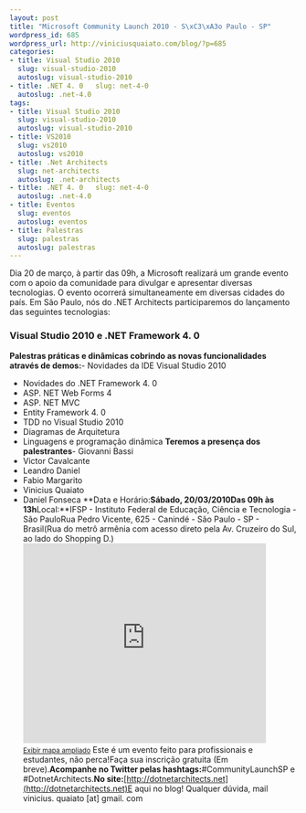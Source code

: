 ```yaml
--- 
layout: post
title: "Microsoft Community Launch 2010 - S\xC3\xA3o Paulo - SP"
wordpress_id: 685
wordpress_url: http://viniciusquaiato.com/blog/?p=685
categories: 
- title: Visual Studio 2010
  slug: visual-studio-2010
  autoslug: visual-studio-2010
- title: .NET 4. 0   slug: net-4-0
  autoslug: .net-4.0
tags: 
- title: Visual Studio 2010
  slug: visual-studio-2010
  autoslug: visual-studio-2010
- title: VS2010
  slug: vs2010
  autoslug: vs2010
- title: .Net Architects
  slug: net-architects
  autoslug: .net-architects
- title: .NET 4. 0   slug: net-4-0
  autoslug: .net-4.0
- title: Eventos
  slug: eventos
  autoslug: eventos
- title: Palestras
  slug: palestras
  autoslug: palestras
---
```

Dia 20 de março, à partir das 09h, a Microsoft realizará um grande evento com o apoio da comunidade para divulgar e apresentar diversas tecnologias. O evento ocorrerá simultaneamente em diversas cidades do país. Em São Paulo, nós do .NET Architects participaremos do lançamento das seguintes tecnologias:

### Visual Studio 2010 e .NET Framework 4. 0 
**Palestras práticas e dinâmicas cobrindo as novas funcionalidades através de demos:**- Novidades da IDE Visual Studio 2010
- Novidades do .NET Framework 4. 0 
- ASP. NET Web Forms 4
- ASP. NET MVC
- Entity Framework 4. 0 
- TDD no Visual Studio 2010
- Diagramas de Arquitetura
- Linguagens e programação dinâmica
**Teremos a presença dos palestrantes**- Giovanni Bassi
- Victor Cavalcante
- Leandro Daniel
- Fabio Margarito
- Vinicius Quaiato
- Daniel Fonseca
**Data e Horário:**Sábado, 20/03/2010Das 09h às 13h**Local:**IFSP - Instituto Federal de Educação, Ciência e Tecnologia - São PauloRua Pedro Vicente, 625 - Canindé - São Paulo - SP - Brasil(Rua do metrô armênia com acesso direto pela Av. Cruzeiro do Sul, ao lado do Shopping D.)<iframe width="425" scrolling="no" height="350" frameborder="0" marginwidth="0" src="http://maps.google.com.br/maps?f=q&amp;
    source=s_q&amp;
    hl=pt-BR&amp;
    geocode=&amp;
    q=Pedro+Vicente,+625&amp;
    sll=-23.525359,-46.62208&amp;
    sspn=0.011018,0.022724&amp;
    ie=UTF8&amp;
    hq=&amp;
    hnear=R.+Pedro+Vicente,+625+-+Pari,+S%C3%A3o+Paulo,+01109-010&amp;
    ll=-23.51158,-46.61911&amp;
    spn=0.005509,0.011362&amp;
    z=14&amp;
    output=embed" marginheight="0"></iframe><br /><small>[Exibir mapa ampliado](http://maps.google.com/maps?f=q&source=embed&hl=pt-BR&geocode=&q=Rua+Pedro+Vicente,+625+-+Canind%C3%A9+-+S%C3%A3o+Paulo+-+SP+-+Brasil+&sll=37.0625,-95.677068&sspn=35.631106,79.013672&ie=UTF8&hq=Rua+Pedro+Vicente,+625+-+Canind%C3%A9+-&hnear=S%C3%A3o+Paulo+-+SP,+Brasil&ll=-23.466126,-46.627437&spn=1.109608,0.519792)</small> Este é um evento feito para profissionais e estudantes, não perca!Faça sua inscrição gratuita (Em breve).**Acompanhe no Twitter pelas hashtags:**#CommunityLaunchSP e #DotnetArchitects.**No site:**[http://dotnetarchitects.net](http://dotnetarchitects.net)E aqui no blog! Qualquer dúvida, mail vinicius. quaiato [at] gmail. com 
